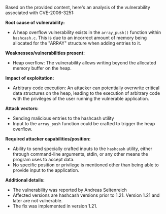 Based on the provided content, here's an analysis of the vulnerability associated with CVE-2006-3251:

**Root cause of vulnerability:**
- A heap overflow vulnerability exists in the `array_push()` function within `hashcash.c`. This is due to an incorrect amount of memory being allocated for the "ARRAY" structure when adding entries to it.

**Weaknesses/vulnerabilities present:**
- Heap overflow: The vulnerability allows writing beyond the allocated memory buffer on the heap.

**Impact of exploitation:**
- Arbitrary code execution: An attacker can potentially overwrite critical data structures on the heap, leading to the execution of arbitrary code with the privileges of the user running the vulnerable application.

**Attack vectors:**
- Sending malicious entries to the hashcash utility
- Input to the `array_push` function could be crafted to trigger the heap overflow.

**Required attacker capabilities/position:**
- Ability to send specially crafted inputs to the `hashcash` utility, either through command-line arguments, stdin, or any other means the program uses to accept data.
- No specific position or privilege is mentioned other than being able to provide input to the application.

**Additional details:**
- The vulnerability was reported by Andreas Seltenreich
- Affected versions are hashcash versions prior to 1.21. Version 1.21 and later are not vulnerable.
- The fix was implemented in version 1.21.